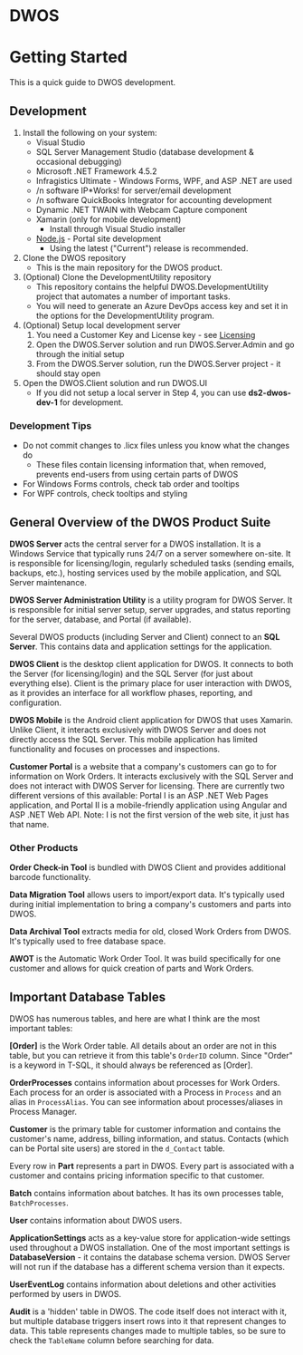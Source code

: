 # DWOS

# Getting Started

This is a quick guide to DWOS development.

## Development

1. Install the following on your system:
   - Visual Studio
   - SQL Server Management Studio (database development & occasional debugging)
   - Microsoft .NET Framework 4.5.2
   - Infragistics Ultimate - Windows Forms, WPF, and ASP .NET are used
   - /n software IP*Works! for server/email development
   - /n software QuickBooks Integrator for accounting development
   - Dynamic .NET TWAIN with Webcam Capture component
   - Xamarin (only for mobile development)
        - Install through Visual Studio installer
   - [Node.js](https://nodejs.org/en/) - Portal site development
        - Using the latest ("Current") release is recommended.
2. Clone the DWOS repository
    - This is the main repository for the DWOS product.
3. (Optional) Clone the DevelopmentUtility repository
   - This repository contains the helpful DWOS.DevelopmentUtility project that automates a number of important tasks.
   - You will need to generate an Azure DevOps access key and set it in the options for the DevelopmentUtility program.
4. (Optional) Setup local development server
   1. You need a Customer Key and License key - see [Licensing](/Licensing)
   2. Open the DWOS.Server solution and run  DWOS.Server.Admin and go through the initial setup
   3. From the DWOS.Server solution, run the DWOS.Server project - it should stay open
5. Open the DWOS.Client solution and run DWOS.UI
   - If you did not setup a local server in Step 4, you can use **ds2-dwos-dev-1** for development.

### Development Tips

- Do not commit changes to .licx files unless you know what the changes do
  - These files contain licensing information that, when removed, prevents end-users from using certain parts of DWOS
- For Windows Forms controls, check tab order and tooltips
- For WPF controls, check tooltips and styling

## General Overview of the DWOS Product Suite

**DWOS Server** acts the central server for a DWOS installation. It is a Windows Service that typically runs 24/7 on a server somewhere on-site. It is responsible for licensing/login, regularly scheduled tasks (sending emails, backups, etc.), hosting services used by the mobile application, and SQL Server maintenance.

**DWOS Server Administration Utility** is a utility program for DWOS Server. It is responsible for initial server setup, server upgrades, and status reporting for the server, database, and Portal (if available).

Several DWOS products (including Server and Client) connect to an **SQL Server**.  This contains data and application settings for the application.

**DWOS Client** is the desktop client application for DWOS. It connects to both the Server (for licensing/login) and the SQL Server (for just about everything else). Client is the primary place for user interaction with DWOS, as it provides an interface for all workflow phases, reporting, and configuration.

**DWOS Mobile** is the Android client application for DWOS that uses Xamarin. Unlike Client, it interacts exclusively with DWOS Server and does not directly access the SQL Server. This mobile application has limited functionality and focuses on processes and inspections.

**Customer Portal** is a website that a company's customers can go to for information on Work Orders. It interacts exclusively with the SQL Server and does not interact with DWOS Server for licensing. There are currently two different versions of this available: Portal I is an ASP .NET Web Pages application, and Portal II is a mobile-friendly application using Angular and ASP .NET Web API. Note: I is not the first version of the web site, it just has that name.

### Other Products

**Order Check-in Tool** is bundled with DWOS Client and provides additional barcode functionality.

**Data Migration Tool** allows users to import/export data. It's typically used during initial implementation to bring a company's customers and parts into DWOS.

**Data Archival Tool** extracts media for old, closed Work Orders from DWOS. It's typically used to free database space.

**AWOT** is the Automatic Work Order Tool. It was build specifically for one customer and allows for quick creation of parts and Work Orders.

## Important Database Tables

DWOS has numerous tables, and here are what I think are the most important tables:

**[Order]** is the Work Order table. All details about an order are not in this table, but you can retrieve it from this table's `OrderID` column. Since "Order" is a keyword in T-SQL, it should always be referenced as [Order].

**OrderProcesses** contains information about processes for Work Orders. Each process for an order is associated with a Process in `Process` and an alias in `ProcessAlias`. You can see information about processes/aliases in Process Manager.

**Customer** is the primary table for customer information and contains the customer's name, address, billing information, and status. Contacts (which can be Portal site users) are stored in the `d_Contact` table.

Every row in **Part** represents a part in DWOS. Every part is associated with a customer and contains pricing information specific to that customer.

**Batch** contains information about batches. It has its own processes table, `BatchProcesses`.

**User** contains information about DWOS users.

**ApplicationSettings** acts as a key-value store for application-wide settings used throughout a DWOS installation. One of the most important settings is **DatabaseVersion** - it contains the database schema version. DWOS Server will not run if the database has a different schema version than it expects.

**UserEventLog** contains information about deletions and other activities performed by users in DWOS.

**Audit** is a 'hidden' table in DWOS. The code itself does not interact with it, but multiple database triggers insert rows into it that represent changes to data. This table represents changes made to multiple tables, so be sure to check the `TableName` column before searching for data.
